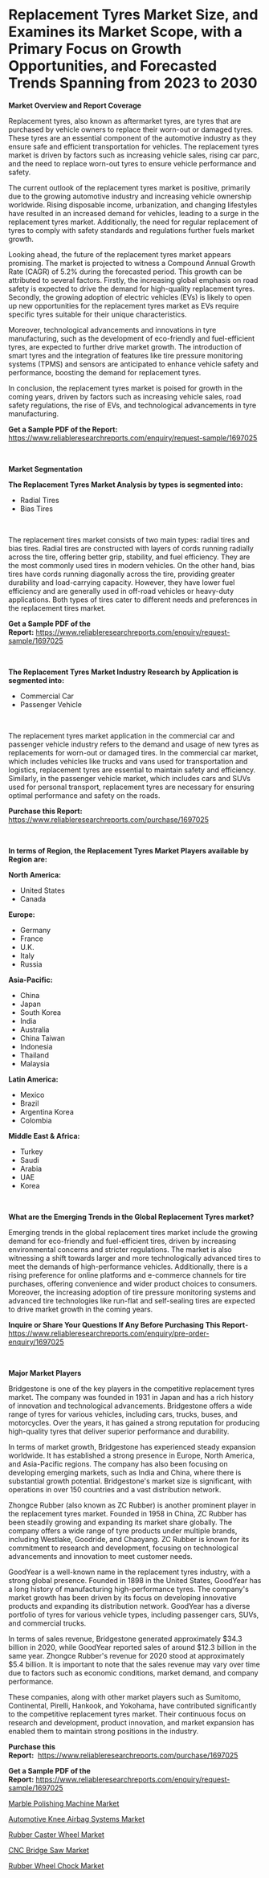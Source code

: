 <p><h1>Replacement Tyres Market Size, and Examines its Market Scope, with a Primary Focus on Growth Opportunities, and Forecasted Trends Spanning from 2023 to 2030</h1></p><p><strong>Market Overview and Report Coverage</strong></p>
<p><p>Replacement tyres, also known as aftermarket tyres, are tyres that are purchased by vehicle owners to replace their worn-out or damaged tyres. These tyres are an essential component of the automotive industry as they ensure safe and efficient transportation for vehicles. The replacement tyres market is driven by factors such as increasing vehicle sales, rising car parc, and the need to replace worn-out tyres to ensure vehicle performance and safety.</p><p>The current outlook of the replacement tyres market is positive, primarily due to the growing automotive industry and increasing vehicle ownership worldwide. Rising disposable income, urbanization, and changing lifestyles have resulted in an increased demand for vehicles, leading to a surge in the replacement tyres market. Additionally, the need for regular replacement of tyres to comply with safety standards and regulations further fuels market growth.</p><p>Looking ahead, the future of the replacement tyres market appears promising. The market is projected to witness a Compound Annual Growth Rate (CAGR) of 5.2% during the forecasted period. This growth can be attributed to several factors. Firstly, the increasing global emphasis on road safety is expected to drive the demand for high-quality replacement tyres. Secondly, the growing adoption of electric vehicles (EVs) is likely to open up new opportunities for the replacement tyres market as EVs require specific tyres suitable for their unique characteristics.</p><p>Moreover, technological advancements and innovations in tyre manufacturing, such as the development of eco-friendly and fuel-efficient tyres, are expected to further drive market growth. The introduction of smart tyres and the integration of features like tire pressure monitoring systems (TPMS) and sensors are anticipated to enhance vehicle safety and performance, boosting the demand for replacement tyres.</p><p>In conclusion, the replacement tyres market is poised for growth in the coming years, driven by factors such as increasing vehicle sales, road safety regulations, the rise of EVs, and technological advancements in tyre manufacturing.</p></p>
<p><strong>Get a Sample PDF of the Report:</strong> <a href="https://www.reliableresearchreports.com/enquiry/request-sample/1697025">https://www.reliableresearchreports.com/enquiry/request-sample/1697025</a></p>
<p>&nbsp;</p>
<p><strong>Market Segmentation</strong></p>
<p><strong>The Replacement Tyres Market Analysis by types is segmented into:</strong></p>
<p><ul><li>Radial Tires</li><li>Bias Tires</li></ul></p>
<p>&nbsp;</p>
<p><p>The replacement tires market consists of two main types: radial tires and bias tires. Radial tires are constructed with layers of cords running radially across the tire, offering better grip, stability, and fuel efficiency. They are the most commonly used tires in modern vehicles. On the other hand, bias tires have cords running diagonally across the tire, providing greater durability and load-carrying capacity. However, they have lower fuel efficiency and are generally used in off-road vehicles or heavy-duty applications. Both types of tires cater to different needs and preferences in the replacement tires market.</p></p>
<p><strong>Get a Sample PDF of the Report:</strong>&nbsp;<a href="https://www.reliableresearchreports.com/enquiry/request-sample/1697025">https://www.reliableresearchreports.com/enquiry/request-sample/1697025</a></p>
<p>&nbsp;</p>
<p><strong>The Replacement Tyres Market Industry Research by Application is segmented into:</strong></p>
<p><ul><li>Commercial Car</li><li>Passenger Vehicle</li></ul></p>
<p>&nbsp;</p>
<p><p>The replacement tyres market application in the commercial car and passenger vehicle industry refers to the demand and usage of new tyres as replacements for worn-out or damaged tires. In the commercial car market, which includes vehicles like trucks and vans used for transportation and logistics, replacement tyres are essential to maintain safety and efficiency. Similarly, in the passenger vehicle market, which includes cars and SUVs used for personal transport, replacement tyres are necessary for ensuring optimal performance and safety on the roads.</p></p>
<p><strong>Purchase this Report:</strong>&nbsp; <a href="https://www.reliableresearchreports.com/purchase/1697025">https://www.reliableresearchreports.com/purchase/1697025</a></p>
<p>&nbsp;</p>
<p><strong>In terms of Region, the Replacement Tyres Market Players available by Region are:</strong></p>
<p>
    <p> <strong> North America: </strong>
        <ul>
            <li>United States</li>
            <li>Canada</li>
        </ul>
        </p> 
    <p> <strong> Europe: </strong>
        <ul>
            <li>Germany</li>
            <li>France</li>
            <li>U.K.</li>
            <li>Italy</li>
            <li>Russia</li>
        </ul>
        </p> 
    <p> <strong> Asia-Pacific: </strong>
        <ul>
            <li>China</li>
            <li>Japan</li>
            <li>South Korea</li>
            <li>India</li>
            <li>Australia</li>
            <li>China Taiwan</li>
            <li>Indonesia</li>
            <li>Thailand</li>
            <li>Malaysia</li>
        </ul>
        </p> 
    <p> <strong> Latin America: </strong>
        <ul>
            <li>Mexico</li>
            <li>Brazil</li>
            <li>Argentina Korea</li>
            <li>Colombia</li>
        </ul>
        </p> 
    <p> <strong> Middle East & Africa: </strong>
        <ul>
            <li>Turkey</li>
            <li>Saudi</li>
            <li>Arabia</li>
            <li>UAE</li>
            <li>Korea</li>
        </ul>
    </p>
    </p>
<p>&nbsp;</p>
<p><strong>What are the Emerging Trends in the Global Replacement Tyres market?</strong></p>
<p><p>Emerging trends in the global replacement tires market include the growing demand for eco-friendly and fuel-efficient tires, driven by increasing environmental concerns and stricter regulations. The market is also witnessing a shift towards larger and more technologically advanced tires to meet the demands of high-performance vehicles. Additionally, there is a rising preference for online platforms and e-commerce channels for tire purchases, offering convenience and wider product choices to consumers. Moreover, the increasing adoption of tire pressure monitoring systems and advanced tire technologies like run-flat and self-sealing tires are expected to drive market growth in the coming years.</p></p>
<p><strong>Inquire or Share Your Questions If Any Before Purchasing This Report</strong>- <a href="https://www.reliableresearchreports.com/enquiry/pre-order-enquiry/1697025">https://www.reliableresearchreports.com/enquiry/pre-order-enquiry/1697025</a></p>
<p>&nbsp;</p>
<p><strong>Major Market Players</strong></p>
<p><p>Bridgestone is one of the key players in the competitive replacement tyres market. The company was founded in 1931 in Japan and has a rich history of innovation and technological advancements. Bridgestone offers a wide range of tyres for various vehicles, including cars, trucks, buses, and motorcycles. Over the years, it has gained a strong reputation for producing high-quality tyres that deliver superior performance and durability.</p><p>In terms of market growth, Bridgestone has experienced steady expansion worldwide. It has established a strong presence in Europe, North America, and Asia-Pacific regions. The company has also been focusing on developing emerging markets, such as India and China, where there is substantial growth potential. Bridgestone's market size is significant, with operations in over 150 countries and a vast distribution network.</p><p>Zhongce Rubber (also known as ZC Rubber) is another prominent player in the replacement tyres market. Founded in 1958 in China, ZC Rubber has been steadily growing and expanding its market share globally. The company offers a wide range of tyre products under multiple brands, including Westlake, Goodride, and Chaoyang. ZC Rubber is known for its commitment to research and development, focusing on technological advancements and innovation to meet customer needs.</p><p>GoodYear is a well-known name in the replacement tyres industry, with a strong global presence. Founded in 1898 in the United States, GoodYear has a long history of manufacturing high-performance tyres. The company's market growth has been driven by its focus on developing innovative products and expanding its distribution network. GoodYear has a diverse portfolio of tyres for various vehicle types, including passenger cars, SUVs, and commercial trucks.</p><p>In terms of sales revenue, Bridgestone generated approximately $34.3 billion in 2020, while GoodYear reported sales of around $12.3 billion in the same year. Zhongce Rubber's revenue for 2020 stood at approximately $5.4 billion. It is important to note that the sales revenue may vary over time due to factors such as economic conditions, market demand, and company performance.</p><p>These companies, along with other market players such as Sumitomo, Continental, Pirelli, Hankook, and Yokohama, have contributed significantly to the competitive replacement tyres market. Their continuous focus on research and development, product innovation, and market expansion has enabled them to maintain strong positions in the industry.</p></p>
<p><strong>Purchase this Report:</strong>&nbsp;&nbsp;<a href="https://www.reliableresearchreports.com/purchase/1697025">https://www.reliableresearchreports.com/purchase/1697025</a></p>
<p></p>
<p><strong>Get a Sample PDF of the Report:</strong>&nbsp;<a href="https://www.reliableresearchreports.com/enquiry/request-sample/1697025">https://www.reliableresearchreports.com/enquiry/request-sample/1697025</a></p>
<p><p><a href="https://github.com/scarol104/Market-Research-Report-List-1/blob/main/marble-polishing-machine-market.md">Marble Polishing Machine Market</a></p><p><a href="https://www.linkedin.com/pulse/automotive-knee-airbag-systems-market-size-growth-forecast-from-drhjf/">Automotive Knee Airbag Systems Market</a></p><p><a href="https://medium.com/@othaleffler644/rubber-caster-wheel-market-share-evolution-and-market-growth-trends-2023-2030-2fe79567f1ee">Rubber Caster Wheel Market</a></p><p><a href="https://github.com/dzharov81/Market-Research-Report-List-1/blob/main/cnc-bridge-saw-market.md">CNC Bridge Saw Market</a></p><p><a href="https://medium.com/@karinaokon2662/rubber-wheel-chock-market-report-reveals-the-latest-trends-and-growth-opportunities-of-this-market-6aa95e83a359">Rubber Wheel Chock Market</a></p></p>